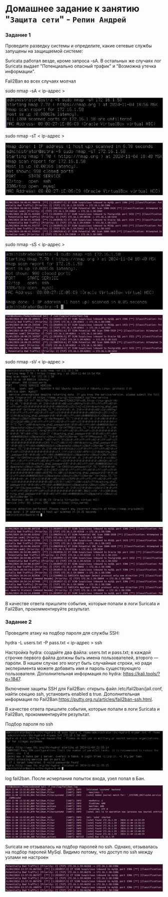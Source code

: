# Домашнее задание к занятию "`Защита сети`" - `Репин Андрей`


### Задание 1

Проведите разведку системы и определите, какие сетевые службы запущены на защищаемой системе:

Suricata работал везде, кроме запроса -sA. В остальных же случаях лог Suricata выдает 
"Потенциально опасный трафик" и "Возможна утечка информации".

Fail2Ban во всех случаях молчал

sudo nmap -sA < ip-адрес >

![img](https://github.com/RepinAndrey/suricata/blob/main/img/nmap_sA.jpg)

sudo nmap -sT < ip-адрес >

![img](https://github.com/RepinAndrey/suricata/blob/main/img/nmap_sT.jpg)

![img](https://github.com/RepinAndrey/suricata/blob/main/img/nmap_sT_suricata.jpg)

sudo nmap -sS < ip-адрес >


![img](https://github.com/RepinAndrey/suricata/blob/main/img/nmap_sS.jpg)

![img](https://github.com/RepinAndrey/suricata/blob/main/img/nmap_sS_suricata.jpg)

sudo nmap -sV < ip-адрес >

![img](https://github.com/RepinAndrey/suricata/blob/main/img/nmap_sV.jpg)

![img](https://github.com/RepinAndrey/suricata/blob/main/img/nmap_sV_suricata.jpg)

В качестве ответа пришлите события, которые попали в логи Suricata и Fail2Ban, прокомментируйте результат.

### Задание 2

Проведите атаку на подбор пароля для службы SSH:

hydra -L users.txt -P pass.txt < ip-адрес > ssh

Настройка hydra:
создайте два файла: users.txt и pass.txt;
в каждой строчке первого файла должны быть имена пользователей, второго — пароли. В нашем случае это могут быть случайные строки, но ради эксперимента можете добавить имя и пароль существующего пользователя.
Дополнительная информация по hydra: https://kali.tools/?p=1847.

Включение защиты SSH для Fail2Ban:
открыть файл /etc/fail2ban/jail.conf,
найти секцию ssh,
установить enabled в true.
Дополнительная информация по Fail2Ban:https://putty.org.ru/articles/fail2ban-ssh.html.

В качестве ответа пришлите события, которые попали в логи Suricata и Fail2Ban, прокомментируйте результат.

Подбор пароля по ssh

![img](https://github.com/RepinAndrey/suricata/blob/main/img/hydra_attack.jpg)

log fail2ban. После исчерпания попыток входа, узел попал в Бан.

![img](https://github.com/RepinAndrey/suricata/blob/main/img/fail2ban_log.jpg)

Suricata не отзывалась на подбор паролей по ssh. Однако, отзывалась на подбор паролей MySql.
Видимо потому, что доступ по ssh между узлами не настроен

![img](https://github.com/RepinAndrey/suricata/blob/main/img/suricata_fail2ban.jpg)

